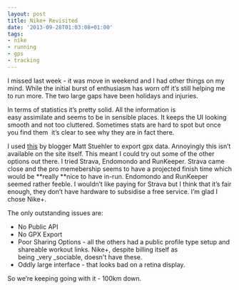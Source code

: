 ```yaml
---
layout: post
title: Nike+ Revisited
date: '2013-09-28T01:03:08+01:00'
tags:
- nike
- running
- gps
- tracking
---
```

I missed last week - it was move in weekend and I had other things on my mind. While the initial burst of enthusiasm has worn off it’s still helping me to run more. The two large gaps have been holidays and injuries.

In terms of statistics it’s pretty solid. All the information is easy assimilate and seems to be in sensible places. It keeps the UI looking smooth and not too cluttered. Sometimes stats are hard to spot but once you find them  it’s clear to see why they are in fact there.

I used [this](https://mattstuehler.com/lab/NikePlus/) by blogger Matt Stuehler to export gpx data. Annoyingly this isn’t available on the site itself. This meant I could try out some of the other options out there. I tried Strava, Endomondo and RunKeeper. Strava came close and the pro memebership seems to have a projected finish time which would be **really **nice to have in-run. Endomondo and RunKeeper seemed rather feeble. I wouldn’t like paying for Strava but I think that it’s fair enough, they don’t have hardware to subsidise a free service. I’m glad I chose Nike+.

The only outstanding issues are:

* No Public API
* No GPX Export
* Poor Sharing Options - all the others had a public profile type setup and shareable workout links. Nike+, despite billing itself as being _very _sociable, doesn't have these.
* Oddly large interface - that looks bad on a retina display.

So we’re keeping going with it - 100km down.
